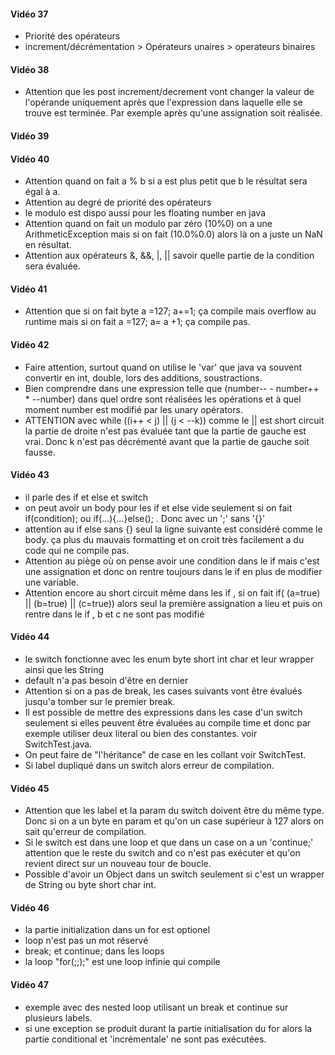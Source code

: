 #### Vidéo 37
- Priorité des opérateurs
- increment/décrémentation > Opérateurs unaires > operateurs binaires

#### Vidéo 38
- Attention que les post increment/decrement vont changer la valeur de l'opérande uniquement après que l'expression
dans laquelle elle se trouve est terminée. Par exemple après qu'une assignation soit réalisée.


#### Vidéo 39
 
#### Vidéo 40
- Attention quand on fait a % b si a est plus petit que b le résultat sera égal à a.
- Attention au degré de priorité des opérateurs
- le modulo est dispo aussi pour les floating number en java
- Attention quand on fait un modulo par zéro (10%0) on a une ArithmeticException mais si on fait (10.0%0.0) alors
là on a juste un NaN en résultat.
- Attention aux opérateurs &, &&, |, || savoir quelle partie de la condition sera évaluée.

#### Vidéo 41
- Attention que si on fait byte a =127; a+=1; ça compile mais overflow au runtime mais si on fait a =127; a= a +1;
ça compile pas.

#### Vidéo 42
- Faire attention, surtout quand on utilise le 'var' que java va souvent convertir en int, double, lors des additions,
soustractions. 
- Bien comprendre dans une expression telle que (number-- - number++ * --number) dans quel ordre sont réalisées les opérations
et à quel moment number est modifié par les unary opérators.
- ATTENTION avec  while ((i++ < j) || (j < --k)) comme le || est short circuit la partie de droite n'est pas évaluée
tant que la partie de gauche est vrai. Donc k n'est pas décrémenté avant que la partie de gauche soit fausse.

#### Vidéo 43
- il parle des if et else et switch
- on peut avoir un body pour les if et else vide seulement si on fait if(condition); ou if(...){...}else(); .
Donc avec un ';' sans '{}'
- attention au if else sans {} seul la ligne suivante est considéré comme le body. ça plus du mauvais formatting et on
croit très facilement a du code qui ne compile pas.
- Attention au piège où on pense avoir une condition dans le if mais c'est une assignation et donc on rentre toujours
dans le if en plus de modifier une variable.
- Attention encore au short circuit même dans les if , si on fait if( (a=true) || (b=true) || (c=true)) alors seul la première
assignation a lieu et puis on rentre dans le if , b et c ne sont pas modifié

#### Vidéo 44
- le switch fonctionne avec les enum byte short int char et leur wrapper ainsi que les String
- default n'a pas besoin d'être en dernier
- Attention si on a pas de break, les cases suivants vont être évalués jusqu'a tomber sur le premier break.
- Il est possible de mettre des expressions dans les case d'un switch seulement si elles peuvent être évaluées au
compile time et donc par exemple utiliser deux literal ou bien des constantes. voir SwitchTest.java.
- On peut faire de "l'héritance" de case en les collant voir SwitchTest.
- Si label dupliqué dans un switch alors erreur de compilation.

#### Vidéo 45
- Attention que les label et la param du switch doivent être du même type. Donc si on a un byte en param et qu'on un case
supérieur à 127 alors on sait qu'erreur de compilation.
- Si le switch est dans une loop et que dans un case on a un 'continue;' attention que le reste du switch and co n'est pas
exécuter et qu'on revient direct sur un nouveau tour de boucle.
- Possible d'avoir un Object dans un switch seulement si c'est un wrapper de String ou byte short char int.

#### Vidéo 46
- la partie initialization dans un for est optionel
- loop n'est pas un mot réservé
- break; et continue; dans les loops
- la loop "for(;;);" est une loop infinie qui compile

#### Vidéo 47
- exemple avec des nested loop utilisant un break et continue sur plusieurs labels.
- si une exception se produit durant la partie initialisation du for alors la partie conditional et 'incrémentale' ne
sont pas exécutées.